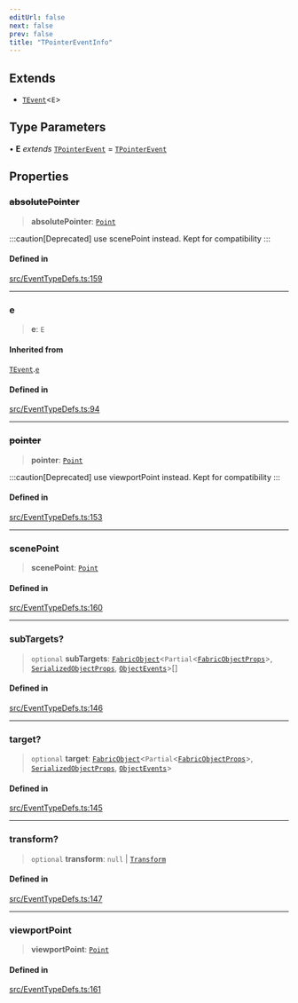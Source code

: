 ```yaml
---
editUrl: false
next: false
prev: false
title: "TPointerEventInfo"
---
```


## Extends

- [`TEvent`](/api/interfaces/tevent/)\<`E`\>

## Type Parameters

• **E** *extends* [`TPointerEvent`](/api/type-aliases/tpointerevent/) = [`TPointerEvent`](/api/type-aliases/tpointerevent/)

## Properties

### ~~absolutePointer~~

> **absolutePointer**: [`Point`](/api/classes/point/)

:::caution[Deprecated]
use scenePoint instead.
Kept for compatibility
:::

#### Defined in

[src/EventTypeDefs.ts:159](https://github.com/fabricjs/fabric.js/blob/v6.0.0-rc4/src/EventTypeDefs.ts#L159)

***

### e

> **e**: `E`

#### Inherited from

[`TEvent`](/api/interfaces/tevent/).[`e`](/api/interfaces/tevent/#e)

#### Defined in

[src/EventTypeDefs.ts:94](https://github.com/fabricjs/fabric.js/blob/v6.0.0-rc4/src/EventTypeDefs.ts#L94)

***

### ~~pointer~~

> **pointer**: [`Point`](/api/classes/point/)

:::caution[Deprecated]
use viewportPoint instead.
Kept for compatibility
:::

#### Defined in

[src/EventTypeDefs.ts:153](https://github.com/fabricjs/fabric.js/blob/v6.0.0-rc4/src/EventTypeDefs.ts#L153)

***

### scenePoint

> **scenePoint**: [`Point`](/api/classes/point/)

#### Defined in

[src/EventTypeDefs.ts:160](https://github.com/fabricjs/fabric.js/blob/v6.0.0-rc4/src/EventTypeDefs.ts#L160)

***

### subTargets?

> `optional` **subTargets**: [`FabricObject`](/api/classes/fabricobject/)\<`Partial`\<[`FabricObjectProps`](/api/interfaces/fabricobjectprops/)\>, [`SerializedObjectProps`](/api/interfaces/serializedobjectprops/), [`ObjectEvents`](/api/interfaces/objectevents/)\>[]

#### Defined in

[src/EventTypeDefs.ts:146](https://github.com/fabricjs/fabric.js/blob/v6.0.0-rc4/src/EventTypeDefs.ts#L146)

***

### target?

> `optional` **target**: [`FabricObject`](/api/classes/fabricobject/)\<`Partial`\<[`FabricObjectProps`](/api/interfaces/fabricobjectprops/)\>, [`SerializedObjectProps`](/api/interfaces/serializedobjectprops/), [`ObjectEvents`](/api/interfaces/objectevents/)\>

#### Defined in

[src/EventTypeDefs.ts:145](https://github.com/fabricjs/fabric.js/blob/v6.0.0-rc4/src/EventTypeDefs.ts#L145)

***

### transform?

> `optional` **transform**: `null` \| [`Transform`](/api/type-aliases/transform/)

#### Defined in

[src/EventTypeDefs.ts:147](https://github.com/fabricjs/fabric.js/blob/v6.0.0-rc4/src/EventTypeDefs.ts#L147)

***

### viewportPoint

> **viewportPoint**: [`Point`](/api/classes/point/)

#### Defined in

[src/EventTypeDefs.ts:161](https://github.com/fabricjs/fabric.js/blob/v6.0.0-rc4/src/EventTypeDefs.ts#L161)
